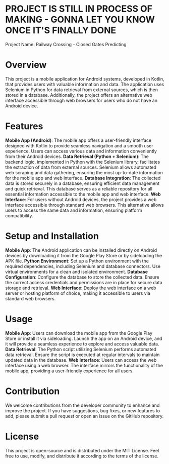 # PROJECT IS STILL IN PROCESS OF MAKING - GONNA LET YOU KNOW ONCE IT'S FINALLY DONE
Project Name: Railway Crossing - Closed Gates Predicting

# Overview

This project is a mobile application for Android systems, developed in Kotlin, that provides users with valuable information and data. The application uses Selenium in Python for data retrieval from external sources, which is then stored in a database. Additionally, the project offers an alternative web interface accessible through web browsers for users who do not have an Android device.

# Features

**Mobile App (Android)**: The mobile app offers a user-friendly interface designed with Kotlin to provide seamless navigation and a smooth user experience. Users can access various data and information conveniently from their Android devices.
**Data Retrieval (Python + Selenium)**: The backend logic, implemented in Python with the Selenium library, facilitates the extraction of data from external sources. Selenium allows automated web scraping and data gathering, ensuring the most up-to-date information for the mobile app and web interface.
**Database Integration**: The collected data is stored securely in a database, ensuring efficient data management and quick retrieval. This database serves as a reliable repository for all essential information accessible to the mobile app and web interface.
**Web Interface**: For users without Android devices, the project provides a web interface accessible through standard web browsers. This alternative allows users to access the same data and information, ensuring platform compatibility.

# Setup and Installation

**Mobile App**: The Android application can be installed directly on Android devices by downloading it from the Google Play Store or by sideloading the APK file.
**Python Environment**: Set up a Python environment with the required dependencies, including Selenium and database connectors. Use virtual environments for a clean and isolated environment.
**Database Configuration**: Configure the database to store the collected data. Ensure the correct access credentials and permissions are in place for secure data storage and retrieval.
**Web Interface**: Deploy the web interface on a web server or hosting platform of choice, making it accessible to users via standard web browsers.

# Usage

**Mobile App**: Users can download the mobile app from the Google Play Store or install it via sideloading. Launch the app on an Android device, and it will provide a seamless experience to explore and access valuable data.
**Data Retrieval**: The Python script utilizing Selenium performs automated data retrieval. Ensure the script is executed at regular intervals to maintain updated data in the database.
**Web Interface**: Users can access the web interface using a web browser. The interface mirrors the functionality of the mobile app, providing a user-friendly experience for all users.

# Contribution

We welcome contributions from the developer community to enhance and improve the project. If you have suggestions, bug fixes, or new features to add, please submit a pull request or open an issue on the GitHub repository.

# License

This project is open-source and is distributed under the MIT License. Feel free to use, modify, and distribute it according to the terms of the license.
